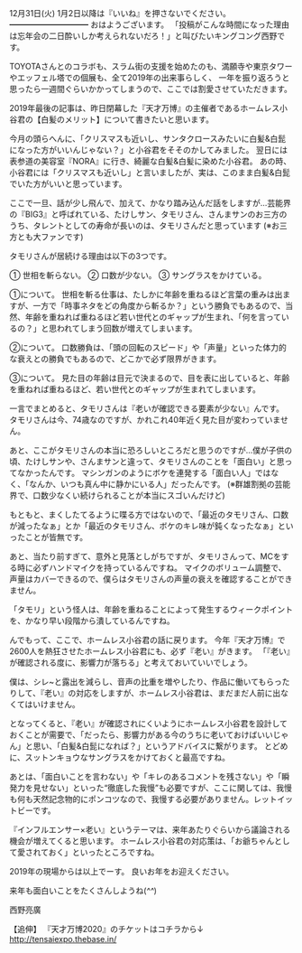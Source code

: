 12月31日(火) 1月2日以降は『いいね』を押さないでください。
━━━━━━━━━━
おはようございます。
「投稿がこんな時間になった理由は忘年会の二日酔いしか考えられないだろ！」と叫びたいキングコング西野です。

TOYOTAさんとのコラボも、スラム街の支援を始めたのも、満願寺や東京タワーやエッフェル塔での個展も、全て2019年の出来事らしく、
一年を振り返ろうと思ったら一週間ぐらいかかってしまうので、ここでは割愛させていただきます。

2019年最後の記事は、昨日閉幕した『天才万博』の主催者であるホームレス小谷君の【白髪のメリット】について書きたいと思います。

今月の頭らへんに、「クリスマスも近いし、サンタクロースみたいに白髪&白髭になった方がいいんじゃない？」と小谷君をそそのかしてみました。
翌日には表参道の美容室『NORA』に行き、綺麗な白髪&白髪に染めた小谷君。
あの時、小谷君には「クリスマスも近いし」と言いましたが、実は、このまま白髪&白髭でいた方がいいと思っています。

ここで一旦、話が少し飛んで、加えて、かなり踏み込んだ話をしますが…芸能界の『BIG3』と呼ばれている、たけしサン、タモリさん、さんまサンのお三方のうち、タレントとしての寿命が長いのは、タモリさんだと思っています
(※お三方とも大ファンです)

タモリさんが居続ける理由は以下の3つです。

① 世相を斬らない。
② 口数が少ない。
③ サングラスをかけている。

①について。
世相を斬る仕事は、たしかに年齢を重ねるほど言葉の重みは出ますが、一方で「時事ネタをどの角度から斬るか？」という勝負でもあるので、当然、年齢を重ねれば重ねるほど若い世代とのギャップが生まれ、「何を言っているの？」と思われてしまう回数が増えてしまいます。

②について。
口数勝負は、「頭の回転のスピード」や「声量」といった体力的な衰えとの勝負でもあるので、どこかで必ず限界がきます。

③について。
見た目の年齢は目元で決まるので、目を表に出していると、年齢を重ねれば重ねるほど、若い世代とのギャップが生まれてしまいます。

一言でまとめると、タモリさんは『老いが確認できる要素が少ない』んです。
タモリさんは今、74歳なのですが、かれこれ40年近く見た目が変わっていません。

あと、ここがタモリさんの本当に恐ろしいところだと思うのですが…僕が子供の頃、たけしサンや、さんまサンと違って、タモリさんのことを「面白い」と思ってなかったんです。
マシンガンのようにボケを連発する「面白い人」ではなく、「なんか、いつも真ん中に静かにいる人」だったんです。
(※群雄割拠の芸能界で、口数少なくい続けられることが本当にスゴいんだけど)

もともと、まくしたてるように喋る方ではないので、「最近のタモリさん、口数が減ったなぁ」とか「最近のタモリさん、ボケのキレ味が鈍くなったなぁ」といったことが皆無です。

あと、当たり前すぎて、意外と見落としがちですが、タモリさんって、MCをする時に必ずハンドマイクを持っているんですね。
マイクのボリューム調整で、声量はカバーできるので、僕らはタモリさんの声量の衰えを確認することができません。

「タモリ」という怪人は、年齢を重ねることによって発生するウィークポイントを、かなり早い段階から潰しているんですね。

んでもって、ここで、ホームレス小谷君の話に戻ります。
今年『天才万博』で2600人を熱狂させたホームレス小谷君にも、必ず『老い』がきます。
「『老い』が確認される度に、影響力が落ちる」と考えておいていいでしょう。

僕は、シレ~と露出を減らし、音声の比重を増やしたり、作品に働いてもらったりして、『老い』の対応をしますが、ホームレス小谷君は、まだまだ人前に出なくてはいけません。

となってくると、『老い』が確認されにくいようにホームレス小谷君を設計しておくことが需要で、「だったら、影響力がある今のうちに老いておけばいいじゃん」と思い、「白髪&白髭になれば？」というアドバイスに繋がります。
とどめに、スットンキョウなサングラスをかけておくと最高ですね。

あとは、「面白いことを言わない」や「キレのあるコメントを残さない」や「瞬発力を見せない」といった“徹底した我慢”も必要ですが、ここに関しては、我慢も何も天然記念物的にポンコツなので、我慢する必要がありません。レットイットビーです。

『インフルエンサー×老い』というテーマは、来年あたりぐらいから議論される機会が増えてくると思います。
ホームレス小谷君の対応策は、「お爺ちゃんとして愛されておく」といったところですね。

2019年の現場からは以上でーす。
良いお年をお迎えください。

来年も面白いことをたくさんしようね(*^^*)

西野亮廣

【追伸】
『天才万博2020』のチケットはコチラから↓
http://tensaiexpo.thebase.in/
